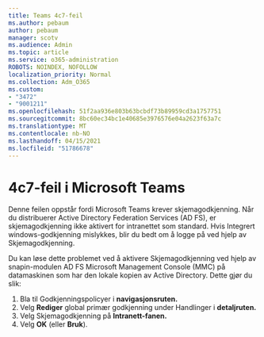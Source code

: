 ```yaml
---
title: Teams 4c7-feil
ms.author: pebaum
author: pebaum
manager: scotv
ms.audience: Admin
ms.topic: article
ms.service: o365-administration
ROBOTS: NOINDEX, NOFOLLOW
localization_priority: Normal
ms.collection: Adm_O365
ms.custom:
- "3472"
- "9001211"
ms.openlocfilehash: 51f2aa936e803b63bcbdf73b89959cd3a1757751
ms.sourcegitcommit: 8bc60ec34bc1e40685e3976576e04a2623f63a7c
ms.translationtype: MT
ms.contentlocale: nb-NO
ms.lasthandoff: 04/15/2021
ms.locfileid: "51786678"
---
```

# <a name="4c7-error-in-microsoft-teams"></a>4c7-feil i Microsoft Teams

Denne feilen oppstår fordi Microsoft Teams krever skjemagodkjenning. Når du distribuerer Active Directory Federation Services (AD FS), er skjemagodkjenning ikke aktivert for intranettet som standard. Hvis Integrert windows-godkjenning mislykkes, blir du bedt om å logge på ved hjelp av Skjemagodkjenning.

Du kan løse dette problemet ved å aktivere Skjemagodkjenning ved hjelp av snapin-modulen AD FS Microsoft Management Console (MMC) på datamaskinen som har den lokale kopien av Active Directory. Dette gjør du slik: 

1. Bla til Godkjenningspolicyer i **navigasjonsruten.**
2. Velg **Rediger** global primær godkjenning under Handlinger i **detaljruten.**
3. Velg Skjemagodkjenning på **Intranett-fanen.** 
4. Velg **OK** (eller **Bruk**).